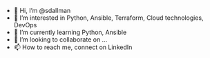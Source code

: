- 👋 Hi, I’m @sdallman
- 👀 I’m interested in Python, Ansible, Terraform, Cloud technologies, DevOps
- 🌱 I’m currently learning Python, Ansible
- 💞️ I’m looking to collaborate on ...
- 📫 How to reach me, connect on LinkedIn

<!---
sdallman/sdallman is a ✨ special ✨ repository because its `README.md` (this file) appears on your GitHub profile.
You can click the Preview link to take a look at your changes.
--->

